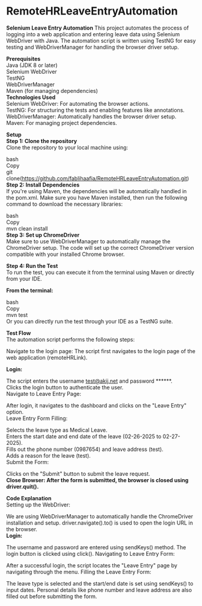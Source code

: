 # RemoteHRLeaveEntryAutomation

**Selenium Leave Entry Automation**
This project automates the process of logging into a web application and entering leave data using Selenium WebDriver with Java. The automation script is written using TestNG for easy testing and WebDriverManager for handling the browser driver setup.

**Prerequisites**</br>
Java (JDK 8 or later) </br>
Selenium WebDriver</br>
TestNG</br>
WebDriverManager</br>
Maven (for managing dependencies)</br>
**Technologies Used**</br>
Selenium WebDriver: For automating the browser actions.</br>
TestNG: For structuring the tests and enabling features like annotations.</br>
WebDriverManager: Automatically handles the browser driver setup.</br>
Maven: For managing project dependencies.</br>

**Setup**</br>
**Step 1: Clone the repository**</br>
Clone the repository to your local machine using:</br>

bash</br>
Copy</br>
git clone(https://github.com/fablihaafia/RemoteHRLeaveEntryAutomation.git)</br>
**Step 2: Install Dependencies**</br>
If you're using Maven, the dependencies will be automatically handled in the pom.xml. Make sure you have Maven installed, then run the following command to download the necessary libraries:</br>

bash</br>
Copy</br>
mvn clean install</br>
**Step 3: Set up ChromeDriver**</br>
Make sure to use WebDriverManager to automatically manage the ChromeDriver setup. The code will set up the correct ChromeDriver version compatible with your installed Chrome browser.</br>

**Step 4: Run the Test**</br>
To run the test, you can execute it from the terminal using Maven or directly from your IDE.</br>

**From the terminal:**</br>

bash</br>
Copy</br>
mvn test</br>
Or you can directly run the test through your IDE as a TestNG suite.</br>

**Test Flow**</br>
The automation script performs the following steps:</br>

Navigate to the login page: The script first navigates to the login page of the web application (remoteHRLink).</br>

**Login:**</br>

The script enters the username test@akij.net and password ******.</br>
Clicks the login button to authenticate the user.</br>
Navigate to Leave Entry Page:</br>

After login, it navigates to the dashboard and clicks on the "Leave Entry" option.</br>
Leave Entry Form Filling:</br>

Selects the leave type as Medical Leave.</br>
Enters the start date and end date of the leave (02-26-2025 to 02-27-2025).</br>
Fills out the phone number (0987654) and leave address (test).</br>
Adds a reason for the leave (test).</br>
Submit the Form:</br>

Clicks on the "Submit" button to submit the leave request.</br>
**Close Browser: After the form is submitted, the browser is closed using driver.quit().**</br>

**Code Explanation**</br>
Setting up the WebDriver:</br>

We are using WebDriverManager to automatically handle the ChromeDriver installation and setup.
driver.navigate().to() is used to open the login URL in the browser.</br>
**Login:**</br>

The username and password are entered using sendKeys() method.
The login button is clicked using click().
Navigating to Leave Entry Form:

After a successful login, the script locates the "Leave Entry" page by navigating through the menu.
Filling the Leave Entry Form:

The leave type is selected and the start/end date is set using sendKeys() to input dates.
Personal details like phone number and leave address are also filled out before submitting the form.
